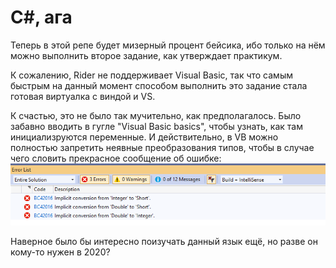 # C#, ага
Теперь в этой репе будет мизерный процент бейсика, ибо только на нём можно выполнить второе задание, как утверждает практикум.

К сожалению, Rider не поддерживает Visual Basic, так что самым быстрым на данный момент способом выполнить это задание стала готовая виртуалка с виндой и VS.

К счастью, это не было так мучительно, как предполагалось. Было забавно вводить в гугле "Visual Basic basics", чтобы узнать, как там инициализруются переменные.
И действительно, в VB можно полностью запретить неявные преобразования типов, чтобы в случае чего словить прекрасное сообщение об ошибке:
![error](/pr-01/pr-01-04/pr-01-04-02/err.png)

Наверное было бы интересно поизучать данный язык ещё, но разве он кому-то нужен в 2020?
